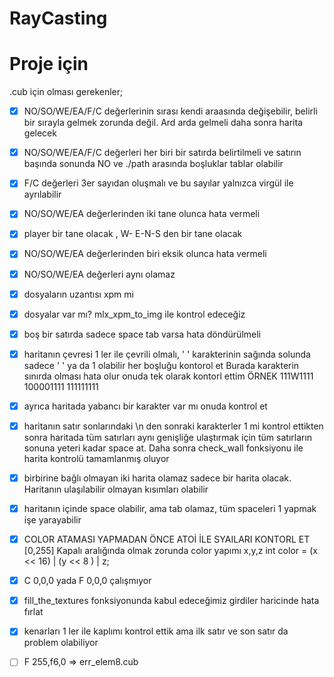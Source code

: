 # RayCasting

# Proje için

.cub için olması gerekenler;

- [x] NO/SO/WE/EA/F/C değerlerinin sırası kendi araasında değişebilir, belirli bir sırayla gelmek zorunda değil. Ard arda gelmeli daha sonra harita gelecek
- [x] NO/SO/WE/EA/F/C değerleri her biri bir satırda belirtilmeli ve satırın başında sonunda NO ve ./path arasında boşluklar tablar olabilir
- [x] F/C değerleri 3er sayıdan oluşmalı ve bu sayılar yalnızca virgül ile ayrılabilir
- [x] NO/SO/WE/EA değerlerinden iki tane olunca hata vermeli
- [X] player bir tane olacak , W- E-N-S den bir tane olacak
- [X] NO/SO/WE/EA değerlerinden biri eksik olunca hata vermeli
- [x] NO/SO/WE/EA değerleri aynı olamaz
- [x] dosyaların uzantısı xpm mi
- [x] dosyalar var mı? mlx_xpm_to_img ile kontrol edeceğiz

- [x] boş bir satırda sadece space tab varsa hata döndürülmeli

- [x] haritanın çevresi 1 ler ile çevrili olmalı, ' ' karakterinin sağında solunda sadece ' ' ya da 1 olabilir her boşluğu kontorol et
Burada karakterin sınırda olması hata olur onuda tek olarak kontorl ettim ÖRNEK
111W1111
100001111
111111111
- [x] ayrıca haritada yabancı bir karakter var mı onuda kontrol et
- [x] haritanın satır sonlarındaki \n den sonraki karakterler 1 mi kontrol ettikten sonra haritada tüm satırları aynı genişliğe ulaştırmak için tüm satırların sonuna yeteri kadar space at. Daha sonra check_wall fonksiyonu ile harita kontrolü tamamlanmış oluyor

- [x] birbirine bağlı olmayan iki harita olamaz sadece bir harita olacak. Haritanın ulaşılabilir olmayan kısımları olabilir

- [x] haritanın içinde space olabilir, ama tab olamaz, tüm spaceleri 1 yapmak işe yarayabilir

- [x] COLOR ATAMASI YAPMADAN ÖNCE ATOİ İLE SYAILARI KONTORL ET [0,255] Kapalı aralığında olmak zorunda
color yapımı x,y,z    int color = (x << 16) | (y << 8 ) | z;

- [X] C 0,0,0 yada F 0,0,0 çalışmıyor
- [X] fill_the_textures fonksiyonunda kabul edeceğimiz girdiler haricinde hata fırlat
- [x] kenarları 1 ler ile kaplımı kontrol ettik ama ilk satır ve son satır da problem olabiliyor
- [ ] F 255,f6,0 => err_elem8.cub